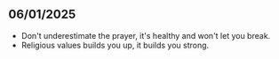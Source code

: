 ## 06/01/2025
- Don't underestimate the prayer, it's healthy and won't let you break.
- Religious values builds you up, it builds you strong.